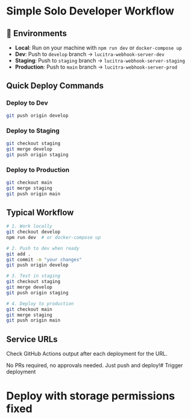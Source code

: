 # Simple Solo Developer Workflow

## 🚀 Environments

- **Local**: Run on your machine with `npm run dev` or `docker-compose up`
- **Dev**: Push to `develop` branch → `lucitra-webhook-server-dev`
- **Staging**: Push to `staging` branch → `lucitra-webhook-server-staging`
- **Production**: Push to `main` branch → `lucitra-webhook-server-prod`

## Quick Deploy Commands

### Deploy to Dev
```bash
git push origin develop
```

### Deploy to Staging
```bash
git checkout staging
git merge develop
git push origin staging
```

### Deploy to Production
```bash
git checkout main
git merge staging
git push origin main
```

## Typical Workflow

```bash
# 1. Work locally
git checkout develop
npm run dev  # or docker-compose up

# 2. Push to dev when ready
git add .
git commit -m "your changes"
git push origin develop

# 3. Test in staging
git checkout staging
git merge develop
git push origin staging

# 4. Deploy to production
git checkout main
git merge staging
git push origin main
```

## Service URLs
Check GitHub Actions output after each deployment for the URL.

No PRs required, no approvals needed. Just push and deploy!# Trigger deployment


# Deploy with storage permissions fixed
